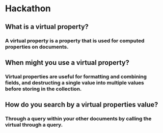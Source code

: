 # Hackathon



## What is a virtual property?

### A virtual property is a property that is used for computed properties on documents.

## When might you use a virtual property?

### Virtual properties are useful for formatting and combining fields, and destructing a single value into multiple values before storing in the collection.

## How do you search by a virtual properties value?

### Through a query within your other documents by calling the virtual through a query.